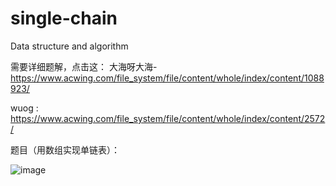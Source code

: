# single-chain
Data structure and algorithm

需要详细题解，点击这： 大海呀大海-https://www.acwing.com/file_system/file/content/whole/index/content/1088923/

wuog :
https://www.acwing.com/file_system/file/content/whole/index/content/2572/

 题目（用数组实现单链表）：
    
  ![image](https://user-images.githubusercontent.com/121226086/214876237-2cbd752d-2c45-4726-833c-79d327762488.png)
